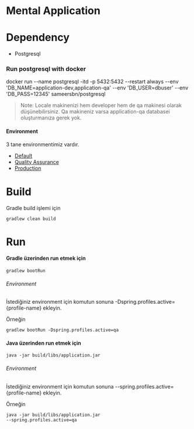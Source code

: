 # Mental Application

# Dependency
 - Postgresql

### Run postgresql with docker
 docker run --name postgresql -itd -p 5432:5432 --restart always --env 'DB_NAME=application-dev,application-qa' --env 'DB_USER=dbuser' --env 'DB_PASS=12345' sameersbn/postgresql
 
 >Note: Locale makinenizi hem developer hem de qa makinesi olarak düşünebilirsiniz.
 Qa makineniz varsa application-qa databasei oluşturmanıza gerek yok.
 
#### Environment
 3 tane environmentimiz vardır. 
 - [Default](src/main/resources/config/application-default.yml)
 - [Quality Assurance](src/main/resources/config/application-qa.yml)
 - [Production](src/main/resources/config/application-prod.yml)
 
# Build
 Gradle build işlemi için
 
 <code>gradlew clean build</code>
 
# Run
 
#### Gradle üzerinden run etmek için
 
 <code>gradlew bootRun</code>
 
###### Environment
 İstediğiniz environment için komutun sonuna -Dspring.profiles.active={profile-name} ekleyin.
 
 Örneğin
 
 <code>gradlew bootRun -Dspring.profiles.active=qa</code>
 
 
#### Java üzerinden run etmek için
 
 <code>java -jar build/libs/application.jar</code>
 
###### Environment
 İstediğiniz environment için komutun sonuna --spring.profiles.active={profile-name} ekleyin.
 
 Örneğin
 
 <code>java -jar build/libs/application.jar --spring.profiles.active=qa</code>